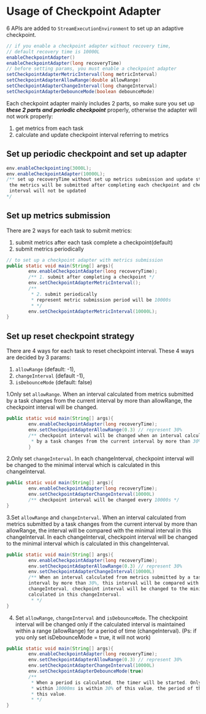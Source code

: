 # Usage of Checkpoint Adapter
6 APIs are added to `StreamExecutionEnvironment` to set up an adaptive checkpoint.
```java
// if you enable a checkpoint adapter without recovery time,
// default recovery time is 10000L
enableCheckpointAdapter()
enableCheckpointAdapter(long recoveryTime)
// before setting params, you must enable a checkpoint adapter
setCheckpointAdapterMetricInterval(long metricInterval)
setCheckpointAdapterAllowRange(double allowRange)
setCheckpointAdapterChangeInterval(long changeInterval)
setCheckpointAdapterDebounceMode(boolean debounceMode)
```
Each checkpoint adapter mainly includes 2 parts, so make sure
you set up **_these 2 parts and periodic checkpoint_** properly, 
otherwise the adapter will not work properly: 
1. get metrics from each task
2. calculate and update checkpoint interval referring to metrics
## Set up periodic checkpoint and set up adapter
```java
env.enableCheckpointing(3000L);
env.enableCheckpointAdapter(10000L); 
/** set up recoveryTime without set up metrics submission and update strategy,
 the metrics will be submitted after completing each checkpoint and checkpoint
 interval will not be updated
*/
```
## Set up metrics submission
There are 2 ways for each task to submit metrics:
1. submit metrics after each task complete a checkpoint(default)
2. submit metrics periodically
```java
// to set up a checkpoint adapter with metrics submission
public static void main(String[] args){
        env.enableCheckpointAdapter(long recoveryTime);
        /** 1. submit after completing a checkpoint */
        env.setCheckpointAdapterMetricInterval();
        /** 
         * 2. submit periodically
         * represent metric submission period will be 10000s
         * */
        env.setCheckpointAdapterMetricInterval(10000L); 
}
```

## Set up reset checkpoint strategy
There are 4 ways for each task to reset checkpoint interval.
These 4 ways are decided by 3 params: 
1. `allowRange` (default: -1), 
2. `changeInterval` (default -1), 
3. `isDebounceMode` (default: false)

1.Only set `allowRange`. When an interval calculated from metrics submitted by 
a task changes from the current interval by more than allowRange, the checkpoint
interval will be changed.
```java
public static void main(String[] args){
        env.enableCheckpointAdapter(long recoveryTime);
        env.setCheckpointAdapterAllowRange(0.3) // represent 30%
        /** checkpoint interval will be changed when an interval calculated from metrics submitted 
         * by a task changes from the current interval by more than 30%*/
        }
```
2.Only set `changeInterval`. In each changeInterval, checkpoint interval will be changed to the 
minimal interval which is calculated in this changeInterval.
```java
public static void main(String[] args){
        env.enableCheckpointAdapter(long recoveryTime);
        env.setCheckpointAdapterChangeInterval(10000L)
        /** checkpoint interval will be changed every 10000s */ 
}
```
3.Set `allowRange` and `changeInterval`.  When an interval calculated from metrics submitted by
a task changes from the current interval by more than allowRange, the interval will be compared with 
the minimal interval in this changeInterval. In each changeInterval, checkpoint interval will be 
changed to the minimal interval which is calculated in this changeInterval.
```java
public static void main(String[] args){
        env.enableCheckpointAdapter(long recoveryTime);
        env.setCheckpointAdapterAllowRange(0.3) // represent 30%
        env.setCheckpointAdapterChangeInterval(10000L)
        /** When an interval calculated from metrics submitted by a task changes from the current
        interval by more than 30%, this interval will be compared with minimal interval. In each 
        changeInterval, checkpoint interval will be changed to the minimal interval which is
        calculated in this changeInterval.
         * */
}
```
4. Set `allowRange`, `changeInterval` and `isDebounceMode`. 
The checkpoint interval will be changed only if the calculated interval is maintained within 
a range (allowRange) for a period of time (changeInterval).
(Ps: if you only set isDebounceMode = true, it will not work)
```java
public static void main(String[] args){
        env.enableCheckpointAdapter(long recoveryTime);
        env.setCheckpointAdapterAllowRange(0.3) // represent 30%
        env.setCheckpointAdapterChangeInterval(10000L)
        env.setCheckpointAdapterDebounceMode(true)
        /**
         * When a period is calculated, the timer will be started. Only if the period calculated
         * within 10000ms is within 30% of this value, the period of the checkpoint will be updated to
         * this value.
         * */
}
```
